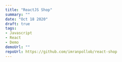 ```yaml
---
title: "ReactJS Shop"
summary: ""
date: "Oct 18 2020"
draft: true
tags:
- Javascript
- React
- Demo
demoUrl: ""
repoUrl: https://github.com/imranpollob/react-shop
---
```

